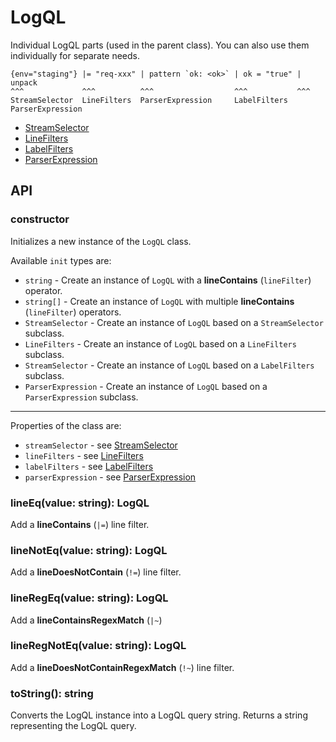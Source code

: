 # LogQL

Individual LogQL parts (used in the parent class). You can also use them individually for separate needs.

```
{env="staging"} |= "req-xxx" | pattern `ok: <ok>` | ok = "true" | unpack
^^^             ^^^          ^^^                  ^^^           ^^^
StreamSelector  LineFilters  ParserExpression     LabelFilters  ParserExpression
```

- [StreamSelector](./StreamSelector.md)
- [LineFilters](./LineFilters.md)
- [LabelFilters](./LabelFilters.md)
- [ParserExpression](./ParserExpression.md)

## API

### constructor

Initializes a new instance of the `LogQL` class.

Available `init` types are:
- `string` - Create an instance of `LogQL` with a **lineContains** (`lineFilter`) operator.
- `string[]` - Create an instance of `LogQL` with multiple **lineContains** (`lineFilter`) operators.
- `StreamSelector` - Create an instance of `LogQL` based on a `StreamSelector` subclass.
- `LineFilters` - Create an instance of `LogQL` based on a `LineFilters` subclass.
- `StreamSelector` - Create an instance of `LogQL` based on a `LabelFilters` subclass.
- `ParserExpression` - Create an instance of `LogQL` based on a `ParserExpression` subclass.

---

Properties of the class are:
- `streamSelector` - see [StreamSelector](./StreamSelector.md)
- `lineFilters` - see [LineFilters](./LineFilters.md)
- `labelFilters` - see [LabelFilters](./LabelFilters.md)
- `parserExpression` - see [ParserExpression](./ParserExpression.md)

### lineEq(value: string): LogQL

Add a **lineContains** (`|=`) line filter.

### lineNotEq(value: string): LogQL

Add a **lineDoesNotContain** (`!=`) line filter.

### lineRegEq(value: string): LogQL

Add a **lineContainsRegexMatch** (`|~`)

### lineRegNotEq(value: string): LogQL

Add a **lineDoesNotContainRegexMatch** (`!~`) line filter.

### toString(): string

Converts the LogQL instance into a LogQL query string.
Returns a string representing the LogQL query.
